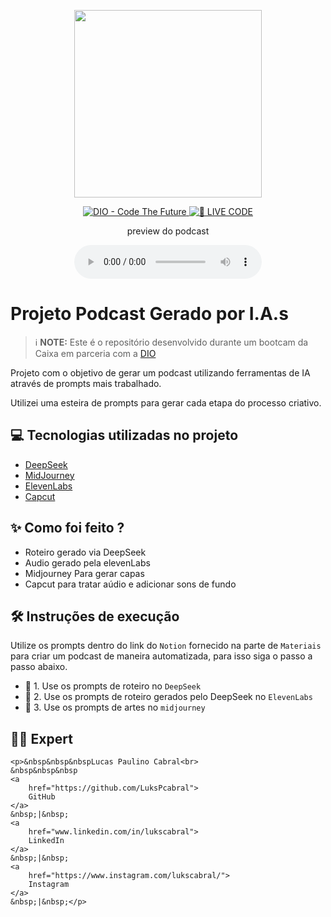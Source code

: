 <p align="center">
<img 
    src="./assets/cover.png"
    width="300"
/>
</p>

<p align="center">
<a href="https://dio.me/">
    <img 
        src="https://img.shields.io/badge/DIO-Code_The_Future-28DA77?logo=youtube" 
        alt="DIO - Code The Future">
</a>
<a href="https://dio.me/">
<img 
    src="https://img.shields.io/badge/🔴_LIVE_CODE-FF5E72" 
    alt="🔴 LIVE CODE">
</a>
</p>

<p align="center">
    preview do podcast
</p>

<div align="center">
    <audio src="output/podcast_editado.MP3" controls title="Podcast editado"></audio>
</div>

# Projeto Podcast Gerado por I.A.s


 > ℹ️ **NOTE:** Este é o repositório desenvolvido durante um bootcam da Caixa em parceria com a [DIO](https://dio.me)

Projeto com o objetivo de gerar um podcast utilizando ferramentas de IA através de prompts mais trabalhado.

Utilizei uma esteira de prompts para gerar cada etapa do processo criativo.

## 💻 Tecnologias utilizadas no projeto

- [DeepSeek](https://chat.deepseek.com) 
- [MidJourney](https://www.midjourney.com/app/)
- [ElevenLabs](https://beta.elevenlabs.io/)
- [Capcut](https://www.capcut.com/pt-br/)

## ✨ Como foi feito ?

- Roteiro gerado via DeepSeek
- Audio gerado pela elevenLabs
- Midjourney Para gerar capas
- Capcut para tratar aúdio e adicionar sons de fundo



## 🛠️ Instruções de execução

Utilize os prompts dentro do link do `Notion` fornecido na parte de `Materiais` para criar um podcast de maneira automatizada, para isso siga o passo a passo abaixo.

- 🤖 1. Use os prompts de roteiro no `DeepSeek`
- 🤖 2. Use os prompts de roteiro gerados pelo DeepSeek no  `ElevenLabs`
- 🤖 3. Use os prompts de artes no `midjourney`

## 👨‍💻 Expert

<p>
    
    <p>&nbsp&nbsp&nbspLucas Paulino Cabral<br>
    &nbsp&nbsp&nbsp
    <a 
        href="https://github.com/LuksPcabral">
        GitHub
    </a>
    &nbsp;|&nbsp;
    <a 
        href="www.linkedin.com/in/lukscabral">
        LinkedIn
    </a>
    &nbsp;|&nbsp;
    <a 
        href="https://www.instagram.com/lukscabral/">
        Instagram
    </a>
    &nbsp;|&nbsp;</p>
</p>
<br/><br/>
<p>
